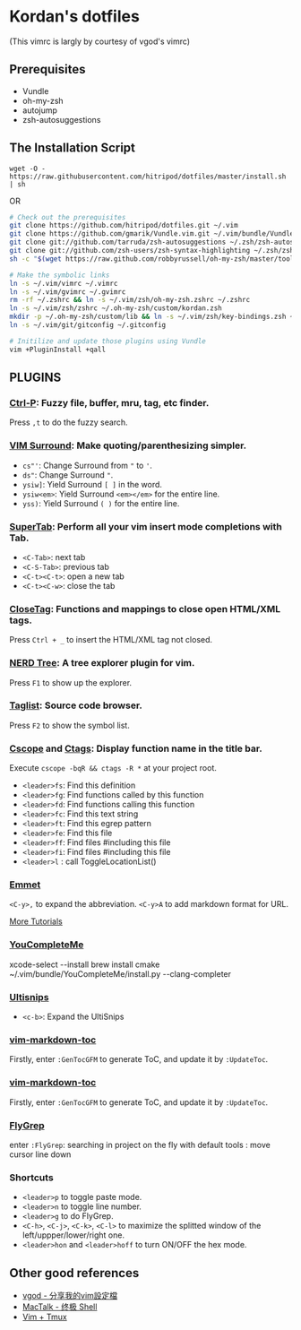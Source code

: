 Kordan's dotfiles
==============
(This vimrc is largly by courtesy of vgod's vimrc)

Prerequisites
-------------

- Vundle
- oh-my-zsh
- autojump
- zsh-autosuggestions


The Installation Script
-----------------------

`wget -O - https://raw.githubusercontent.com/hitripod/dotfiles/master/install.sh | sh`

OR

```bash
# Check out the prerequisites
git clone https://github.com/hitripod/dotfiles.git ~/.vim
git clone https://github.com/gmarik/Vundle.vim.git ~/.vim/bundle/Vundle.vim
git clone git://github.com/tarruda/zsh-autosuggestions ~/.zsh/zsh-autosuggestions
git clone git://github.com/zsh-users/zsh-syntax-highlighting ~/.zsh/zsh-syntax-highlighting
sh -c "$(wget https://raw.github.com/robbyrussell/oh-my-zsh/master/tools/install.sh -O -)"

# Make the symbolic links
ln -s ~/.vim/vimrc ~/.vimrc
ln -s ~/.vim/gvimrc ~/.gvimrc
rm -rf ~/.zshrc && ln -s ~/.vim/zsh/oh-my-zsh.zshrc ~/.zshrc
ln -s ~/.vim/zsh/zshrc ~/.oh-my-zsh/custom/kordan.zsh
mkdir -p ~/.oh-my-zsh/custom/lib && ln -s ~/.vim/zsh/key-bindings.zsh ~/.oh-my-zsh/custom/lib/key-bindings.zsh
ln -s ~/.vim/git/gitconfig ~/.gitconfig

# Initilize and update those plugins using Vundle
vim +PluginInstall +qall
```

PLUGINS
-------


### [Ctrl-P](http://www.github.com/kien/ctrlp.vim.git): Fuzzy file, buffer, mru, tag, etc finder.

Press `,t` to do the fuzzy search.

### [VIM Surround](http://www.github.com/tpope/vim-surround): Make quoting/parenthesizing simpler.

* `cs"'`:      Change Surround from `"` to `'`.
* `ds"`:       Change Surround `"`.
* `ysiw]`:     Yield Surround `[ ]` in the word.
* `ysiw<em>`:  Yield Surround `<em></em>` for the entire line.
* `yss)`:      Yield Surround `( )` for the entire line.

### [SuperTab](http://www.github.com/ervandew/supertab): Perform all your vim insert mode completions with Tab.

* `<C-Tab>`:    next tab
* `<C-S-Tab>`:  previous tab
* `<C-t><C-t>`: open a new tab
* `<C-t><C-w>`: close the tab

### [CloseTag](http://www.github.com/vim-scripts/closetag.vim): Functions and mappings to close open HTML/XML tags.

Press `Ctrl + _` to insert the HTML/XML tag not closed.

### [NERD Tree](http://www.github.com/scrooloose/nerdtree): A tree explorer plugin for vim.

Press `F1` to show up the explorer.

### [Taglist](http://www.github.com/vim-scripts/taglist.vim): Source code browser.

Press `F2` to show the symbol list.

### [Cscope](http://www.github.com/vim-scripts/cscope.vim) and [Ctags](http://www.github.com/vim-scripts/ctags.vim): Display function name in the title bar.

Execute `cscope -bqR && ctags -R *` at your project root.

* `<leader>fs`: Find this definition
* `<leader>fg`: Find functions called by this function
* `<leader>fd`: Find functions calling this function
* `<leader>fc`: Find this text string
* `<leader>ft`: Find this egrep pattern
* `<leader>fe`: Find this file
* `<leader>ff`: Find files #including this file
* `<leader>fi`: Find files #including this file
* `<leader>l` : call ToggleLocationList()

### [Emmet](https://github.com/mattn/emmet-vim)

`<C-y>,` to expand the abbreviation.
`<C-y>A` to add markdown format for URL.

[More Tutorials](https://raw.githubusercontent.com/mattn/emmet-vim/master/TUTORIAL)

### [YouCompleteMe](https://github.com/Valloric/YouCompleteMe)

  xcode-select --install
  brew install cmake
  ~/.vim/bundle/YouCompleteMe/install.py --clang-completer

### [Ultisnips](https://github.com/SirVer/ultisnips)

* `<c-b>`: Expand the UltiSnips

### [vim-markdown-toc](https://github.com/mzlogin/vim-markdown-toc)

Firstly, enter `:GenTocGFM` to generate ToC, and update it by `:UpdateToc`.

### [vim-markdown-toc](https://github.com/mzlogin/vim-markdown-toc)

Firstly, enter `:GenTocGFM` to generate ToC, and update it by `:UpdateToc`.

### [FlyGrep](https://github.com/hitripod/FlyGrep.vim)

enter `:FlyGrep`: searching in project on the fly with default tools
<tab>: move cursor line down

### Shortcuts

* `<leader>p` to toggle paste mode.
* `<leader>n` to toggle line number.
* `<leader>g` to do FlyGrep.
* `<C-h>`, `<C-j>`, `<C-k>`, `<C-l>` to maximize the splitted window of the left/uppper/lower/right one.
* `<leader>hon` and `<leader>hoff` to turn ON/OFF the hex mode.

Other good references
---------------------

* [vgod - 分享我的vim設定檔](http://blog.vgod.tw/2011/03/19/vimrc/?utm_source=feedburner&utm_medium=feed&utm_campaign=Feed%3A+vgod%2Fblog+%28vgod%27s+blog%29&utm_content=Google+Reader)
* [MacTalk - 终极 Shell](http://macshuo.com/?p=676)
* [Vim + Tmux](http://nicknisi.com/posts/2015-02-25-vim-tmux/)
